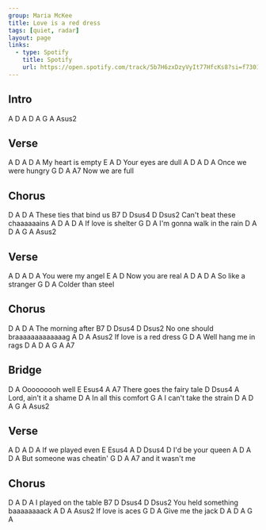 ```yaml
---
group: Maria McKee
title: Love is a red dress
tags: [quiet, radar]
layout: page
links:
  - type: Spotify
    title: Spotify
    url: https://open.spotify.com/track/5b7H6zxDzyVyIt77HfcKs8?si=f7301b2579e84684
---
```


## Intro

A    D  A    D  A    G   A   Asus2

## Verse

A  D        A     D A
My heart is empty
E             A    D
Your eyes are dull
A    D       A      D A
Once we were hungry
G   D          A     A7
    Now we are full

## Chorus

D               A        D A
These ties that bind us
B7                 D  Dsus4 D Dsus2
  Can't beat these chaaaaaains
A  D       A       D A
If love is shelter
G           D           A
  I'm gonna walk in the rain
D   A   D   A   G   A  Asus2

## Verse

A  D        A     D A
You were my angel
E             A    D
Now you are real
A    D       A      D A
So like a stranger
G           D           A
Colder than steel

## Chorus

D           A     D A
The morning after
B7              D  Dsus4  D  Dsus2
  No one should braaaaaaaaaaaaag
A  D             A     Asus2
If love is a red dress
G      D          A
  Well hang me in rags
D   A   D   A   G   A   A7

## Bridge

D          A
Ooooooooh  well
E              Esus4 A    A7
There goes the fairy tale
D     Dsus4      A
Lord, ain't it a shame
D           A
In all this comfort
  G              A
I can't take the strain
D   A   D   A   G   A  Asus2

## Verse

A  D         A     D A
If we played even
E     Esus4  A     D Dsus4 D
I'd be your queen
A   D           A        D A
But someone was cheatin'
G     D         A   A7
  and it wasn't me

## Chorus

D               A      D A
I played on the table
B7                   D  Dsus4 D  Dsus2
  You held something baaaaaaaack
A  D       A    Asus2
If love is aces
G  D           A
   Give me the jack
D   A   D   A   G   A
